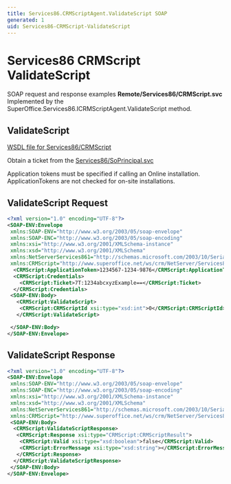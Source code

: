 ```yaml
---
title: Services86.CRMScriptAgent.ValidateScript SOAP
generated: 1
uid: Services86-CRMScript-ValidateScript
---
```


# Services86 CRMScript ValidateScript

SOAP request and response examples **Remote/Services86/CRMScript.svc**
Implemented by the <see cref="M:SuperOffice.Services86.ICRMScriptAgent.ValidateScript">SuperOffice.Services86.ICRMScriptAgent.ValidateScript</see> method.

## ValidateScript

[WSDL file for Services86/CRMScript](../Services86-CRMScript.md)

Obtain a ticket from the [Services86/SoPrincipal.svc](../SoPrincipal/index.md)

Application tokens must be specified if calling an Online installation. ApplicationTokens are not checked for on-site installations.

## ValidateScript Request

```xml
<?xml version="1.0" encoding="UTF-8"?>
<SOAP-ENV:Envelope
 xmlns:SOAP-ENV="http://www.w3.org/2003/05/soap-envelope"
 xmlns:SOAP-ENC="http://www.w3.org/2003/05/soap-encoding"
 xmlns:xsi="http://www.w3.org/2001/XMLSchema-instance"
 xmlns:xsd="http://www.w3.org/2001/XMLSchema"
 xmlns:NetServerServices861="http://schemas.microsoft.com/2003/10/Serialization/"
 xmlns:CRMScript="http://www.superoffice.net/ws/crm/NetServer/Services86">
  <CRMScript:ApplicationToken>1234567-1234-9876</CRMScript:ApplicationToken>
  <CRMScript:Credentials>
    <CRMScript:Ticket>7T:1234abcxyzExample==</CRMScript:Ticket>
  </CRMScript:Credentials>
 <SOAP-ENV:Body>
   <CRMScript:ValidateScript>
    <CRMScript:CRMScriptId xsi:type="xsd:int">0</CRMScript:CRMScriptId>
   </CRMScript:ValidateScript>

 </SOAP-ENV:Body>
</SOAP-ENV:Envelope>

```

## ValidateScript Response

```xml
<?xml version="1.0" encoding="UTF-8"?>
<SOAP-ENV:Envelope
 xmlns:SOAP-ENV="http://www.w3.org/2003/05/soap-envelope"
 xmlns:SOAP-ENC="http://www.w3.org/2003/05/soap-encoding"
 xmlns:xsi="http://www.w3.org/2001/XMLSchema-instance"
 xmlns:xsd="http://www.w3.org/2001/XMLSchema"
 xmlns:NetServerServices861="http://schemas.microsoft.com/2003/10/Serialization/"
 xmlns:CRMScript="http://www.superoffice.net/ws/crm/NetServer/Services86">
 <SOAP-ENV:Body>
  <CRMScript:ValidateScriptResponse>
   <CRMScript:Response xsi:type="CRMScript:CRMScriptResult">
    <CRMScript:Valid xsi:type="xsd:boolean">false</CRMScript:Valid>
    <CRMScript:ErrorMessage xsi:type="xsd:string"></CRMScript:ErrorMessage>
   </CRMScript:Response>
  </CRMScript:ValidateScriptResponse>
 </SOAP-ENV:Body>
</SOAP-ENV:Envelope>

```
